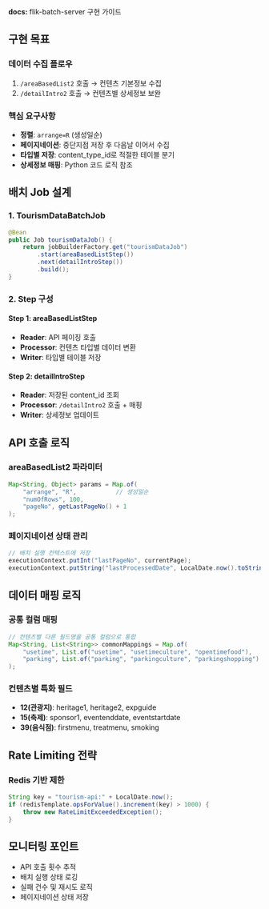 **docs:** flik-batch-server 구현 가이드

## 구현 목표

### 데이터 수집 플로우
1. `/areaBasedList2` 호출 → 컨텐츠 기본정보 수집
2. `/detailIntro2` 호출 → 컨텐츠별 상세정보 보완

### 핵심 요구사항
- **정렬**: `arrange=R` (생성일순)
- **페이지네이션**: 중단지점 저장 후 다음날 이어서 수집
- **타입별 저장**: content_type_id로 적절한 테이블 분기
- **상세정보 매핑**: Python 코드 로직 참조

## 배치 Job 설계

### 1. TourismDataBatchJob
```java
@Bean
public Job tourismDataJob() {
    return jobBuilderFactory.get("tourismDataJob")
        .start(areaBasedListStep())
        .next(detailIntroStep())
        .build();
}
```

### 2. Step 구성

#### Step 1: areaBasedListStep
- **Reader**: API 페이징 호출
- **Processor**: 컨텐츠 타입별 데이터 변환
- **Writer**: 타입별 테이블 저장

#### Step 2: detailIntroStep
- **Reader**: 저장된 content_id 조회
- **Processor**: `/detailIntro2` 호출 + 매핑
- **Writer**: 상세정보 업데이트

## API 호출 로직

### areaBasedList2 파라미터
```java
Map<String, Object> params = Map.of(
    "arrange", "R",           // 생성일순
    "numOfRows", 100,
    "pageNo", getLastPageNo() + 1
);
```

### 페이지네이션 상태 관리
```java
// 배치 실행 컨텍스트에 저장
executionContext.putInt("lastPageNo", currentPage);
executionContext.putString("lastProcessedDate", LocalDate.now().toString());
```

## 데이터 매핑 로직

### 공통 컬럼 매핑
```java
// 컨텐츠별 다른 필드명을 공통 컬럼으로 통합
Map<String, List<String>> commonMappings = Map.of(
    "usetime", List.of("usetime", "usetimeculture", "opentimefood"),
    "parking", List.of("parking", "parkingculture", "parkingshopping")
);
```

### 컨텐츠별 특화 필드
- **12(관광지)**: heritage1, heritage2, expguide
- **15(축제)**: sponsor1, eventenddate, eventstartdate
- **39(음식점)**: firstmenu, treatmenu, smoking

## Rate Limiting 전략

### Redis 기반 제한
```java
String key = "tourism-api:" + LocalDate.now();
if (redisTemplate.opsForValue().increment(key) > 1000) {
    throw new RateLimitExceededException();
}
```


## 모니터링 포인트

- API 호출 횟수 추적
- 배치 실행 상태 로깅
- 실패 건수 및 재시도 로직
- 페이지네이션 상태 저장
